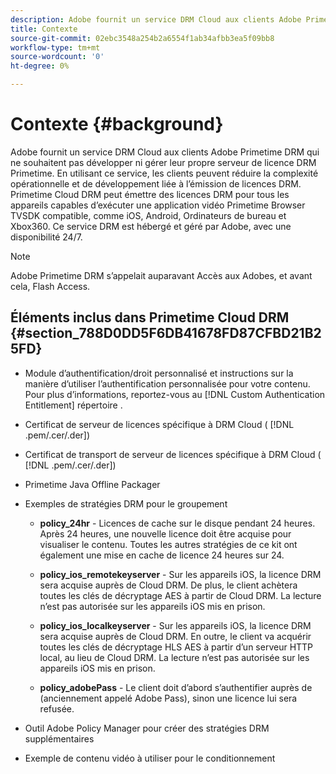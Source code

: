 ```yaml
---
description: Adobe fournit un service DRM Cloud aux clients Adobe Primetime DRM qui ne souhaitent pas développer ni gérer leur propre serveur de licence DRM Primetime. En utilisant ce service, les clients peuvent réduire la complexité opérationnelle et de développement liée à l’émission de licences DRM. Primetime Cloud DRM peut émettre des licences DRM pour tous les appareils capables d’exécuter une application vidéo Primetime Browser TVSDK compatible, comme iOS, Android, Ordinateurs de bureau et Xbox360. Ce service DRM est hébergé et géré par Adobe, avec une disponibilité 24/7.
title: Contexte
source-git-commit: 02ebc3548a254b2a6554f1ab34afbb3ea5f09bb8
workflow-type: tm+mt
source-wordcount: '0'
ht-degree: 0%

---
```


# Contexte {#background}

Adobe fournit un service DRM Cloud aux clients Adobe Primetime DRM qui ne souhaitent pas développer ni gérer leur propre serveur de licence DRM Primetime. En utilisant ce service, les clients peuvent réduire la complexité opérationnelle et de développement liée à l’émission de licences DRM. Primetime Cloud DRM peut émettre des licences DRM pour tous les appareils capables d’exécuter une application vidéo Primetime Browser TVSDK compatible, comme iOS, Android, Ordinateurs de bureau et Xbox360. Ce service DRM est hébergé et géré par Adobe, avec une disponibilité 24/7.

>[!NOTE]
>
>Adobe Primetime DRM s’appelait auparavant Accès aux Adobes, et avant cela, Flash Access.

## Éléments inclus dans Primetime Cloud DRM {#section_788D0DD5F6DB41678FD87CFBD21B25FD}

* Module d’authentification/droit personnalisé et instructions sur la manière d’utiliser l’authentification personnalisée pour votre contenu. Pour plus d’informations, reportez-vous au [!DNL Custom Authentication Entitlement] répertoire .
* Certificat de serveur de licences spécifique à DRM Cloud ( [!DNL .pem/.cer/.der])

* Certificat de transport de serveur de licences spécifique à DRM Cloud ( [!DNL .pem/.cer/.der])

* Primetime Java Offline Packager
* Exemples de stratégies DRM pour le groupement

   * **policy_24hr** - Licences de cache sur le disque pendant 24 heures. Après 24 heures, une nouvelle licence doit être acquise pour visualiser le contenu. Toutes les autres stratégies de ce kit ont également une mise en cache de licence 24 heures sur 24.
   * **policy_ios_remotekeyserver** - Sur les appareils iOS, la licence DRM sera acquise auprès de Cloud DRM. De plus, le client achètera toutes les clés de décryptage AES à partir de Cloud DRM. La lecture n’est pas autorisée sur les appareils iOS mis en prison.

   * **policy_ios_localkeyserver** - Sur les appareils iOS, la licence DRM sera acquise auprès de Cloud DRM. En outre, le client va acquérir toutes les clés de décryptage HLS AES à partir d’un serveur HTTP local, au lieu de Cloud DRM. La lecture n’est pas autorisée sur les appareils iOS mis en prison.

   * **policy_adobePass** - Le client doit d’abord s’authentifier auprès de (anciennement appelé Adobe Pass), sinon une licence lui sera refusée.

* Outil Adobe Policy Manager pour créer des stratégies DRM supplémentaires
* Exemple de contenu vidéo à utiliser pour le conditionnement
